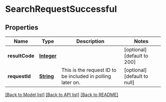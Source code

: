 # SearchRequestSuccessful
## Properties

Name | Type | Description | Notes
------------ | ------------- | ------------- | -------------
**resultCode** | [**Integer**](integer.md) |  | [optional] [default to 200]
**requestId** | [**String**](string.md) | This is the request ID to be included in polling later on. | [optional] [default to null]

[[Back to Model list]](../README.md#documentation-for-models) [[Back to API list]](../README.md#documentation-for-api-endpoints) [[Back to README]](../README.md)


